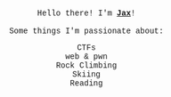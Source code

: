 <div style="text-align: center; padding: 20px;">
  <div style="font-family: 'Courier New', Courier, monospace; padding: 10px;">
    Hello there! I'm <strong><a href="https://jax.dev" target="_blank" rel="noopener noreferrer">Jax</a></strong>!
    <br><br>
    Some things I'm passionate about:
    <ul style="list-style-type: none; padding: 0;">
      <li>CTFs</li>
      <li>web & pwn</li>
      <li>Rock Climbing</li>
      <li>Skiing</li>
      <li>Reading</li>
    </ul>
  </div>
</div>
